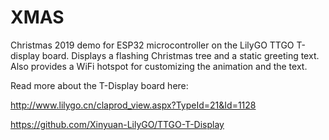 # XMAS
Christmas 2019 demo for ESP32 microcontroller on the LilyGO TTGO T-display board. Displays a flashing Christmas tree and a static greeting text.
Also provides a WiFi hotspot for customizing the animation and the text.

Read more about the T-Display board here:

http://www.lilygo.cn/claprod_view.aspx?TypeId=21&Id=1128

https://github.com/Xinyuan-LilyGO/TTGO-T-Display

